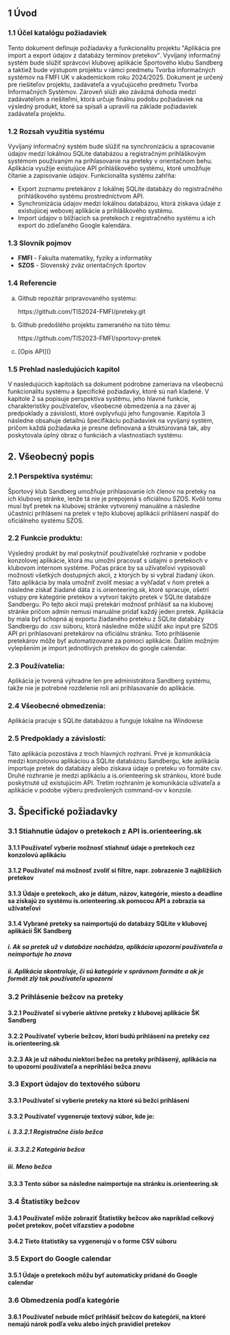 ## 1 Úvod
### 1.1 Účel katalógu požiadaviek
Tento dokument definuje požiadavky a funkcionalitu projektu "Aplikácia pre import a export údajov z databázy termínov pretekov". Vyvíjaný informačný systém bude slúžiť správcovi klubovej aplikácie Športového klubu Sandberg a taktiež bude výstupom projektu v rámci predmetu Tvorba informačných systémov na FMFI UK v akademickom roku 2024/2025. Dokument je určený pre riešiteľov projektu, zadávateľa a vyučujúceho predmetu Tvorba Informačných Systémov. Zároveň slúži ako záväzná dohoda medzi zadávateľom a riešiteľmi, ktorá určuje finálnu podobu požiadaviek na výsledný produkt, ktoré sa spísali a upravili na základe požiadaviek zadávateľa projektu.

### 1.2 Rozsah využitia systému
Vyvíjaný informačný systém bude slúžiť na synchronizáciu a spracovanie údajov medzi lokálnou SQLite databázou a registračným prihláškovým systémom používaným na prihlasovanie na preteky v orientačnom behu. Aplikácia využije existujúce API prihláškového systému, ktoré umožňuje čítanie a zapisovanie údajov. Funkcionalita systému zahŕňa:

-	Export zoznamu pretekárov z lokálnej SQLite databázy do registračného prihláškového systému prostredníctvom API.
-	Synchronizácia údajov medzi lokálnou databázou, ktorá získava údaje z existujúcej webovej aplikácie a prihláškového systému.
-	Import údajov o blížiacich sa pretekoch z registračného systému a ich export do zdieľaného Google kalendára.

### 1.3 Slovník pojmov
- <b>FMFI</b> - Fakulta matematiky, fyziky a informatiky
- <b>SZOS</b> - Slovenský zväz orientačných športov

### 1.4 Referencie
<ol type="a">
 <li> Github repozitár pripravovaného systému: <p> https://github.com/TIS2024-FMFI/preteky.git </p></li>
 <li> Github predošlého projektu zameraného na túto tému: <p> https://github.com/TIS2023-FMFI/sportovy-pretek </p</li>
 <li> [Opis API]()</li>


</ol>

### 1.5 Prehlad nasledujúcich kapitol
 
V nasledujúcich kapitolách sa dokument podrobne zameriava na všeobecnú funkcionalitu systému a špecifické požiadavky, ktoré sú naň kladené. V kapitole 2 sa popisuje perspektíva systému, jeho hlavné funkcie, charakteristiky používateľov, všeobecné obmedzenia a na záver aj predpoklady a závislosti, ktoré ovplyvňujú jeho fungovanie. Kapitola 3 následne obsahuje detailnú špecifikáciu požiadaviek na vyvíjaný systém, pričom každá požiadavka je presne definovaná a štruktúrovaná tak, aby poskytovala úplný obraz o funkciách a vlastnostiach systému.

## 2. Všeobecný popis

### 2.1 Perspektíva systému:
Športový klub Sandberg umožňuje prihlasovanie ich členov na preteky na ich klubovej stránke, lenže tá nie je prepojená s oficiálnou SZOS. Kvôli tomu musí byť pretek na klubovej stránke vytvorený manuálne a následne účastníci prihlásení na pretek v tejto klubovej aplikácii prihlásení naspäť do oficiálneho systému SZOS. 

### 2.2 Funkcie produktu:
Výsledný produkt by mal poskytnúť používateľské rozhranie v podobe konzolovej aplikácie, ktorá mu umožní pracovať s údajmi o pretekoch v klubovom internom systéme. Počas práce by sa užívateľovi vypisovali možnosti všetkých dostupných akcii, z ktorých by si vybral žiadaný úkon.
Táto aplikácia by mala umožniť zvoliť mesiac a vyhľadať v ňom pretek a následne získať žiadané dáta z is.orienteering.sk, ktoré spracuje, ošetrí vstupy pre kategórie pretekov a vytvorí takýto pretek v SQLite databáze Sandbergu. Po tejto akcii majú pretekári možnosť prihlásiť sa na klubovej stránke pričom admin nemusí manuálne pridať každý jeden pretek. 
Aplikácia by mala byť schopná aj exportu žiadaného preteku z SQLite databázy Sandbergu do .csv súboru, ktorá následne môže slúžiť ako input pre SZOS API pri prihlasovaní pretekárov na oficiálnu stránku. Toto prihlásenie pretekárov môže byť automatizované za pomoci aplikácie.
Ďalším možným vylepšením je import jednotlivých pretekov do google calendar.

### 2.3 Používatelia:
Aplikácia je tvorená výhradne len pre administrátora Sandberg systému, takže nie je potrebné rozdelenie rolí ani prihlasovanie do aplikácie.

### 2.4 Všeobecné obmedzenia:
Aplikácia pracuje s SQLite databázou a funguje lokálne na Windowse

### 2.5 Predpoklady a závislosti:
Táto aplikácia pozostáva z troch hlavných rozhraní. Prvé je komunikácia medzi konzolovou aplikáciou a SQLite databázou Sandbergu, kde aplikácia importuje pretek do databázy alebo získava údaje o preteku vo formáte csv. Druhé rozhranie je medzi aplikáciu a is.orienteering.sk stránkou, ktoré bude poskytnuté už existujúcim API. Tretím rozhraním je komunikácia užívateľa a aplikácie v podobe výberu predvolených command-ov v konzole.


## 3. Špecifické požiadavky
###  3.1 Stiahnutie údajov o pretekoch z API is.orienteering.sk
#### 3.1.1 Používateľ vyberie možnosť stiahnuť údaje o pretekoch cez konzolovú aplikáciu
#### 3.1.2 Používateľ má možnosť zvoliť si filtre, napr. zobrazenie 3 najbližších pretekov
        
####  3.1.3 Údaje o pretekoch, ako je dátum, názov, kategórie, miesto a deadline sa získajú zo systému is.orienteering.sk pomocou API a zobrazia sa užívateľovi 
     
####     3.1.4 Vybrané preteky sa naimportujú do databázy SQLite v klubovej aplikácií ŠK Sandberg
     
#####        i. Ak sa pretek už v databáze nachádza, aplikácia upozorní používateľa a neimportuje ho znova
#####       ii. Aplikácia skontroluje, či sú kategórie v správnom formáte a ak je formát zlý tak používateľa upozorní
### 3.2 Prihlásenie bežcov na preteky
####  3.2.1 Používateľ si vyberie aktívne preteky z klubovej aplikácie ŠK Sandberg
####         3.2.2 Používateľ vyberie bežcov, ktorí budú prihlásení na preteky cez is.orienteering.sk
####         3.2.3 Ak je už náhodu niektorí bežec na preteky prihlásený, aplikácia na to upozorní používateľa a neprihlási bežca znovu
### 3.3 Export údajov do textového súboru
  #### 3.3.1 Používateľ si vyberie preteky na ktoré sú bežci prihlásení
  ####      3.3.2 Používateľ vygeneruje textový súbor, kde je:
  #####          i. 3.3.2.1 Registračne číslo bežca
  #####          ii. 3.3.2.2 Kategória bežca
  #####          iii. Meno bežca
  ####      3.3.3 Tento súbor sa následne naimportuje na stránku is.orienteering.sk
### 3.4 Štatistiky bežcov
####  3.4.1 Používateľ môže zobraziť Štatistiky bežcov ako napríklad celkový počet pretekov, počet víťazstiev a podobne
####        3.4.2 Tieto štatistiky sa vygenerujú v o forme CSV súboru
### 3.5 Export do Google calendar
####   3.5.1 Údaje o pretekoch môžu byť automaticky pridané do Google calendar
### 3.6 Obmedzenia podľa kategórie
####   3.6.1 Používateľ nebude môcť prihlásiť bežcov do kategórií, na ktoré nemajú nárok podľa veku alebo iných pravidiel pretekov
